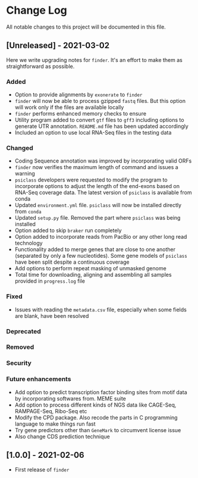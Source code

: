 

# Change Log

All notable changes to this project will be documented in this file.

## [Unreleased] - 2021-03-02

Here we write upgrading notes for `finder`. It's an effort to make them as straightforward as possible.

### Added

- Option to provide alignments by `exonerate` to `finder`
- `finder` will now be able to process gzipped `fastq` files. But this option will work only if the files are available locally
- `finder` performs enhanced memory checks to ensure 
- Utility program added to convert `gtf` files to `gff3` including options to generate UTR annotation. `README.md` file has been updated accordingly
- Included an option to use local RNA-Seq files in the testing data

### Changed

* Coding Sequence annotation was improved by incorporating valid ORFs
* `finder` now verifies the maximum length of command and issues a warning
* `psiclass` developers were requested to modify the program to incorporate options to adjust the length of the end-exons based on RNA-Seq coverage data. The latest version of `psiclass` is available from conda 
* Updated `environment.yml` file. `psiclass` will now be installed directly from `conda`
* Updated `setup.py` file. Removed the part where `psiclass` was being installed
* Option added to skip `braker` run completely
* Option added to incorporate reads from PacBio or any other long read technology
* Functionality added to merge genes that are close to one another (separated by only a few nucleotides). Some gene models of `psiclass` have been split despite a continuous coverage
* Add options to perform repeat masking of unmasked genome
* Total time for downloading, aligning and assembling all samples provided in `progress.log` file

### Fixed

* Issues with reading the `metadata.csv` file, especially when some fields are blank, have been resolved

### Deprecated



### Removed



### Security



### Future enhancements

* Add option to predict transcription factor binding sites from motif data by incorporating softwares from. MEME suite
* Add option to process different kinds of NGS data like CAGE-Seq, RAMPAGE-Seq, Ribo-Seq etc
* Modify the CPD package. Also recode the parts in C programming language to make things run fast
* Try gene predictors other than `GeneMark` to circumvent license issue
* Also change CDS prediction technique



## [1.0.0] - 2021-02-06

* First release of `finder`

